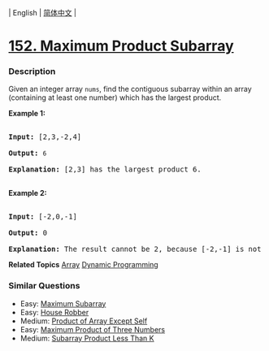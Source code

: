 | English | [简体中文](README.md) |

# [152. Maximum Product Subarray](https://leetcode-cn.com/problems/maximum-product-subarray)
 ### Description
<p>Given an integer array&nbsp;<code>nums</code>, find the contiguous subarray within an array (containing at least one number) which has the largest product.</p>

<p><strong>Example 1:</strong></p>

<pre>
<strong>Input:</strong> [2,3,-2,4]
<strong>Output:</strong> <code>6</code>
<strong>Explanation:</strong>&nbsp;[2,3] has the largest product 6.
</pre>

<p><strong>Example 2:</strong></p>

<pre>
<strong>Input:</strong> [-2,0,-1]
<strong>Output:</strong> 0
<strong>Explanation:</strong>&nbsp;The result cannot be 2, because [-2,-1] is not a subarray.</pre>

**Related Topics**  [Array](https://leetcode-cn.com/tag/array) [Dynamic Programming](https://leetcode-cn.com/tag/dynamic-programming) 

### Similar Questions
 - Easy:	[Maximum Subarray](https://leetcode-cn.com/problems/maximum-subarray) 
 - Easy:	[House Robber](https://leetcode-cn.com/problems/house-robber) 
 - Medium:	[Product of Array Except Self](https://leetcode-cn.com/problems/product-of-array-except-self) 
 - Easy:	[Maximum Product of Three Numbers](https://leetcode-cn.com/problems/maximum-product-of-three-numbers) 
 - Medium:	[Subarray Product Less Than K](https://leetcode-cn.com/problems/subarray-product-less-than-k) 
